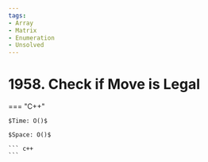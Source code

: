 ```yaml
---
tags:
- Array
- Matrix
- Enumeration
- Unsolved
---
```



# 1958. Check if Move is Legal

=== "C++"

    $Time: O()$

    $Space: O()$

    ``` c++
    ```